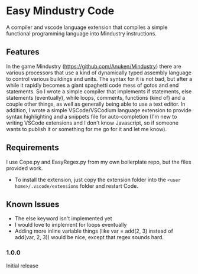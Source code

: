 # Easy Mindustry Code

A compiler and vscode language extension that compiles a simple functional programming language into Mindustry instructions.

## Features

In the game Mindustry (https://github.com/Anuken/Mindustry) there are various processors that use a kind of dynamically typed assembly language to control various buildings and units. The syntax for it is not bad, but after a while it rapidly becomes a giant spaghetti code mess of gotos and end statements. So I wrote a simple compiler that implements if statements, else statements (eventually), while loops, comments, functions (kind of) and a couple other things, as well as generally being able to use a text editor. In addition, I wrote a simple VSCode/VSCodium language extension to provide syntax highlighting and a snippets file for auto-completion (I'm new to writing VSCode extensions and I don't know Javascript, so if someone wants to publish it or something for me go for it and let me know).

## Requirements

I use Cope.py and EasyRegex.py from my own boilerplate repo, but the files provided work.
* To install the extension, just copy the extension folder into the `<user home>/.vscode/extensions` folder and restart Code.

## Known Issues

* The else keyword isn't implemented yet
* I would love to implement for loops eventually
* Adding more inline variable things (like var = add(2, 3) instead of add(var, 2, 3)) would be nice, except that regex sounds hard.

### 1.0.0

Initial release
